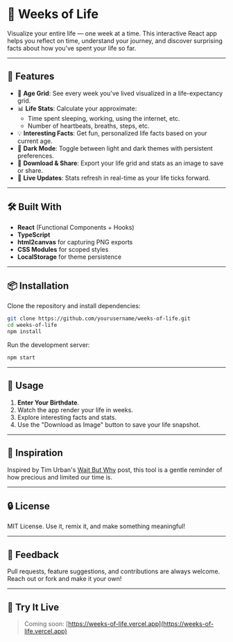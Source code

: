 # 📅 Weeks of Life

Visualize your entire life — one week at a time. This interactive React app helps you reflect on time, understand your journey, and discover surprising facts about how you've spent your life so far.

---

## 🚀 Features

- 🧠 **Age Grid**: See every week you've lived visualized in a life-expectancy grid.
- 📊 **Life Stats**: Calculate your approximate:
  - Time spent sleeping, working, using the internet, etc.
  - Number of heartbeats, breaths, steps, etc.
- 💡 **Interesting Facts**: Get fun, personalized life facts based on your current age.
- 🌙 **Dark Mode**: Toggle between light and dark themes with persistent preferences.
- 📸 **Download & Share**: Export your life grid and stats as an image to save or share.
- 🔁 **Live Updates**: Stats refresh in real-time as your life ticks forward.

---

## 🛠️ Built With

- **React** (Functional Components + Hooks)
- **TypeScript**
- **html2canvas** for capturing PNG exports
- **CSS Modules** for scoped styles
- **LocalStorage** for theme persistence

---

## 📦 Installation

Clone the repository and install dependencies:

```bash
git clone https://github.com/yourusername/weeks-of-life.git
cd weeks-of-life
npm install
````

Run the development server:

```bash
npm start
```
---

## 🌈 Usage

1. **Enter Your Birthdate**.
2. Watch the app render your life in weeks.
3. Explore interesting facts and stats.
4. Use the "Download as Image" button to save your life snapshot.

---

## 🙌 Inspiration

Inspired by Tim Urban's [Wait But Why](https://waitbutwhy.com/2014/05/life-weeks.html) post, this tool is a gentle reminder of how precious and limited our time is.

---

## 🔒 License

MIT License. Use it, remix it, and make something meaningful!

---

## 📮 Feedback

Pull requests, feature suggestions, and contributions are always welcome. Reach out or fork and make it your own!

---

## 🧠 Try It Live

> Coming soon: [https://weeks-of-life.vercel.app](https://weeks-of-life.vercel.app)

